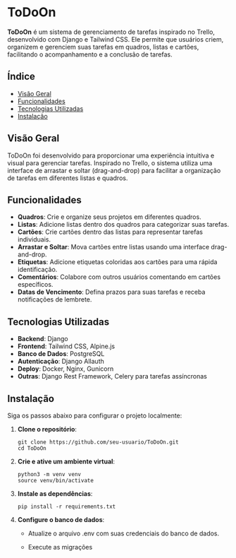 # ToDoOn

**ToDoOn** é um sistema de gerenciamento de tarefas inspirado no Trello, desenvolvido com Django e Tailwind CSS. Ele permite que usuários criem, organizem e gerenciem suas tarefas em quadros, listas e cartões, facilitando o acompanhamento e a conclusão de tarefas.

## Índice

- [Visão Geral](#visão-geral)
- [Funcionalidades](#funcionalidades)
- [Tecnologias Utilizadas](#tecnologias-utilizadas)
- [Instalação](#instalação)

## Visão Geral

ToDoOn foi desenvolvido para proporcionar uma experiência intuitiva e visual para gerenciar tarefas. Inspirado no Trello, o sistema utiliza uma interface de arrastar e soltar (drag-and-drop) para facilitar a organização de tarefas em diferentes listas e quadros.

## Funcionalidades

- **Quadros**: Crie e organize seus projetos em diferentes quadros.
- **Listas**: Adicione listas dentro dos quadros para categorizar suas tarefas.
- **Cartões**: Crie cartões dentro das listas para representar tarefas individuais.
- **Arrastar e Soltar**: Mova cartões entre listas usando uma interface drag-and-drop.
- **Etiquetas**: Adicione etiquetas coloridas aos cartões para uma rápida identificação.
- **Comentários**: Colabore com outros usuários comentando em cartões específicos.
- **Datas de Vencimento**: Defina prazos para suas tarefas e receba notificações de lembrete.

## Tecnologias Utilizadas

- **Backend**: Django
- **Frontend**: Tailwind CSS, Alpine.js
- **Banco de Dados**: PostgreSQL
- **Autenticação**: Django Allauth
- **Deploy**: Docker, Nginx, Gunicorn
- **Outras**: Django Rest Framework, Celery para tarefas assíncronas

## Instalação

Siga os passos abaixo para configurar o projeto localmente:

1. **Clone o repositório**:

   ```
   git clone https://github.com/seu-usuario/ToDoOn.git
   cd ToDoOn
   ```

2. **Crie e ative um ambiente virtual**:

   ```
   python3 -m venv venv
   source venv/bin/activate
   ```

3. **Instale as dependências**:
   ```
   pip install -r requirements.txt
   ```

4. **Configure o banco de dados**:

  
   * Atualize o arquivo .env com suas credenciais do banco de dados.

   * Execute as migrações


